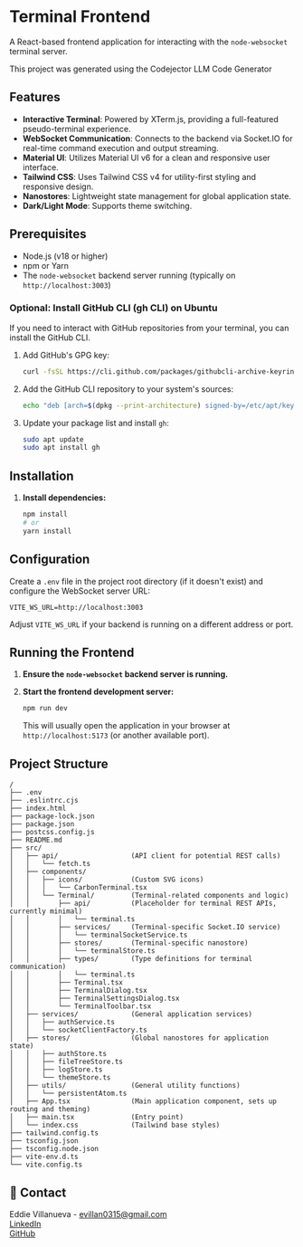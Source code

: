 # Terminal Frontend

A React-based frontend application for interacting with the `node-websocket` terminal server.

This project was generated using the Codejector LLM Code Generator

## Features

-   **Interactive Terminal**: Powered by XTerm.js, providing a full-featured pseudo-terminal experience.
-   **WebSocket Communication**: Connects to the backend via Socket.IO for real-time command execution and output streaming.
-   **Material UI**: Utilizes Material UI v6 for a clean and responsive user interface.
-   **Tailwind CSS**: Uses Tailwind CSS v4 for utility-first styling and responsive design.
-   **Nanostores**: Lightweight state management for global application state.
-   **Dark/Light Mode**: Supports theme switching.

## Prerequisites

-   Node.js (v18 or higher)
-   npm or Yarn
-   The `node-websocket` backend server running (typically on `http://localhost:3003`)

### Optional: Install GitHub CLI (gh CLI) on Ubuntu

If you need to interact with GitHub repositories from your terminal, you can install the GitHub CLI.

1.  Add GitHub's GPG key:
    ```bash
    curl -fsSL https://cli.github.com/packages/githubcli-archive-keyring.gpg | sudo gpg --dearmor -o /etc/apt/keyrings/githubcli-archive-keyring.gpg
    ```

2.  Add the GitHub CLI repository to your system's sources:
    ```bash
    echo "deb [arch=$(dpkg --print-architecture) signed-by=/etc/apt/keyrings/githubcli-archive-keyring.gpg] https://cli.github.com/packages stable main" | sudo tee /etc/apt/sources.list.d/github-cli.list > /dev/null
    ```

3.  Update your package list and install `gh`:
    ```bash
    sudo apt update
    sudo apt install gh
    ```

## Installation

1.  **Install dependencies:**
    ```bash
    npm install
    # or
    yarn install
    ```

## Configuration

Create a `.env` file in the project root directory (if it doesn't exist) and configure the WebSocket server URL:

```env
VITE_WS_URL=http://localhost:3003
```

Adjust `VITE_WS_URL` if your backend is running on a different address or port.

## Running the Frontend

1.  **Ensure the `node-websocket` backend server is running.**

2.  **Start the frontend development server:**
    ```bash
    npm run dev
    ```

    This will usually open the application in your browser at `http://localhost:5173` (or another available port).

## Project Structure

```
/
├── .env
├── .eslintrc.cjs
├── index.html
├── package-lock.json
├── package.json
├── postcss.config.js
├── README.md
├── src/
│   ├── api/                  (API client for potential REST calls)
│   │   └── fetch.ts
│   ├── components/
│   │   ├── icons/            (Custom SVG icons)
│   │   │   └── CarbonTerminal.tsx
│   │   └── Terminal/         (Terminal-related components and logic)
│   │       ├── api/          (Placeholder for terminal REST APIs, currently minimal)
│   │       │   └── terminal.ts
│   │       ├── services/     (Terminal-specific Socket.IO service)
│   │       │   └── terminalSocketService.ts
│   │       ├── stores/       (Terminal-specific nanostore)
│   │       │   └── terminalStore.ts
│   │       ├── types/        (Type definitions for terminal communication)
│   │       │   └── terminal.ts
│   │       ├── Terminal.tsx
│   │       ├── TerminalDialog.tsx
│   │       ├── TerminalSettingsDialog.tsx
│   │       └── TerminalToolbar.tsx
│   ├── services/             (General application services)
│   │   ├── authService.ts
│   │   └── socketClientFactory.ts
│   ├── stores/               (Global nanostores for application state)
│   │   ├── authStore.ts
│   │   ├── fileTreeStore.ts
│   │   ├── logStore.ts
│   │   └── themeStore.ts
│   ├── utils/                (General utility functions)
│   │   └── persistentAtom.ts
│   ├── App.tsx               (Main application component, sets up routing and theming)
│   ├── main.tsx              (Entry point)
│   └── index.css             (Tailwind base styles)
├── tailwind.config.ts
├── tsconfig.json
├── tsconfig.node.json
├── vite-env.d.ts
└── vite.config.ts
```

## 📧 Contact

Eddie Villanueva - [evillan0315@gmail.com](mailto:evillan0315@gmail.com)  
[LinkedIn](https://www.linkedin.com/in/eddie-villalon/)  
[GitHub](https://github.com/evillan0315)  